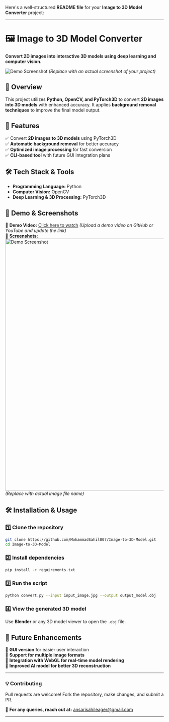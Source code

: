 Here's a well-structured **README file** for your **Image to 3D Model Converter** project:  

---

# **🖼️ Image to 3D Model Converter**  
**Convert 2D images into interactive 3D models using deep learning and computer vision.**  

![Demo Screenshot](myImages/Sahil.jpg) *(Replace with an actual screenshot of your project)*  

## **📌 Overview**  
This project utilizes **Python, OpenCV, and PyTorch3D** to convert **2D images into 3D models** with enhanced accuracy. It applies **background removal techniques** to improve the final model output.  

## **🚀 Features**  
✅ Convert **2D images to 3D models** using PyTorch3D  
✅ **Automatic background removal** for better accuracy  
✅ **Optimized image processing** for fast conversion  
✅ **CLI-based tool** with future GUI integration plans  

## **🛠️ Tech Stack & Tools**  
- **Programming Language:** Python  
- **Computer Vision:** OpenCV  
- **Deep Learning & 3D Processing:** PyTorch3D  

## **🎥 Demo & Screenshots**  
🔹 **Demo Video:** [Click here to watch](#) *(Upload a demo video on GitHub or YouTube and update the link)*  
🔹 **Screenshots:**  
<img src="demo-screenshot.png" alt="Demo Screenshot" width="800"/> *(Replace with actual image file name)*  

## **🛠️ Installation & Usage**  
### **1️⃣ Clone the repository**  
```bash
git clone https://github.com/MohammadSahil007/Image-to-3D-Model.git
cd Image-to-3D-Model
```
### **2️⃣ Install dependencies**  
```bash
pip install -r requirements.txt
```
### **3️⃣ Run the script**  
```bash
python convert.py --input input_image.jpg --output output_model.obj
```
### **4️⃣ View the generated 3D model**  
Use **Blender** or any 3D model viewer to open the `.obj` file.  

## **📌 Future Enhancements**  
🔹 **GUI version** for easier user interaction  
🔹 **Support for multiple image formats**  
🔹 **Integration with WebGL for real-time model rendering**  
🔹 **Improved AI model for better 3D reconstruction**  

---

### **💡 Contributing**  
Pull requests are welcome! Fork the repository, make changes, and submit a PR.  

📩 **For any queries, reach out at:** ansarisahileager@gmail.com  


---
